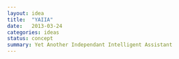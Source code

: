 ```yaml
---
layout: idea
title:  "YAIIA"
date:   2013-03-24
categories: ideas
status: concept
summary: Yet Another Independant Intelligent Assistant
---
```

